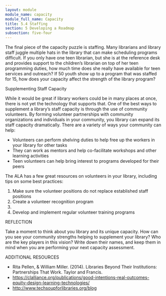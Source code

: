 ```yaml
---
layout: module
module_name: capacity
module_full_name: Capacity
title: 5.4 Staffing
section: 5 Developing a Roadmap
subsection: five-four
---
```


The final piece of the capacity puzzle is staffing. Many librarians and library staff juggle multiple hats in the library that can make scheduling programs difficult. If you only have one teen librarian, but she is at the reference desk and provides support to the children’s librarian on top of her teen programming duties, how much time does she really have available for teen services and outreach? If 50 youth show up to a program that was staffed for 15, how does your capacity affect the strength of the library program? 

 

Supplementing Staff Capacity 

While it would be great if library workers could be in many places at once, there is not yet the technology that supports that. One of the best ways to supplement a library’s staff capacity is through the use of community volunteers. By forming volunteer partnerships with community organizations and individuals in your community, you library can expand its staff capacity dramatically. There are a variety of ways your community can help: 
<ul>
<li>Volunteers can perform shelving duties to help free up the workers in your library for other tasks 
<li>They can work as mentors and help co-facilitate workshops and other learning activities 
<li>Teen volunteers can help bring interest to programs developed for their peers 
</ul>
 

The ALA has a few great resources on volunteers in your library, including tips on some best practices: 
<ol>
<li>Make sure the volunteer positions do not replace established staff positions</li>
<li>Create a volunteer recognition program<li>
<li>Develop and implement regular volunteer training programs</li>
</ol>

<div class="reflection">
  <span class="box-title">REFLECTION</span>
  <p>Take a moment to think about you library and its unique capacity. How can you see your community strengths helping to supplement your library? Who are the key players in this vision? Write down their names, and keep them in mind when you are performing your next capacity assessment. </p></div>
  
<div class="resources">
  <span class="box-title">ADDITIONAL RESOURCES</span>
  <ul>
   <li>Rita Pellen, & William Miller. (2014). Libraries Beyond Their Institutions: Partnerships That Work. Taylor and Francis.</li>
   <li><a href="https://clalliance.org/publications/good-intentions-real-outcomes-equity-design-learning-technologies/">https://clalliance.org/publications/good-intentions-real-outcomes-equity-design-learning-technologies/</a></li>
   <li><a href="http://www.techsoupforlibraries.org/blog">http://www.techsoupforlibraries.org/blog</a></li>
 </div>


